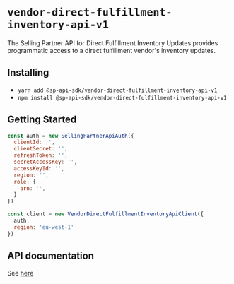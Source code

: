 # `vendor-direct-fulfillment-inventory-api-v1`

The Selling Partner API for Direct Fulfillment Inventory Updates provides programmatic access to a direct fulfillment vendor&#39;s inventory updates.

## Installing

* `yarn add @sp-api-sdk/vendor-direct-fulfillment-inventory-api-v1`
* `npm install @sp-api-sdk/vendor-direct-fulfillment-inventory-api-v1`

## Getting Started

```javascript
const auth = new SellingPartnerApiAuth({
  clientId: '',
  clientSecret: '',
  refreshToken: '',
  secretAccessKey: '',
  accessKeyId: '',
  region: '',
  role: {
    arn: '',
  }
})

const client = new VendorDirectFulfillmentInventoryApiClient({
  auth,
  region: 'eu-west-1'
})
```

## API documentation

See [here](https://github.com/amzn/selling-partner-api-docs/tree/main/references/vendor-direct-fulfillment-inventory-api/vendorDirectFulfillmentInventoryV1.md)
